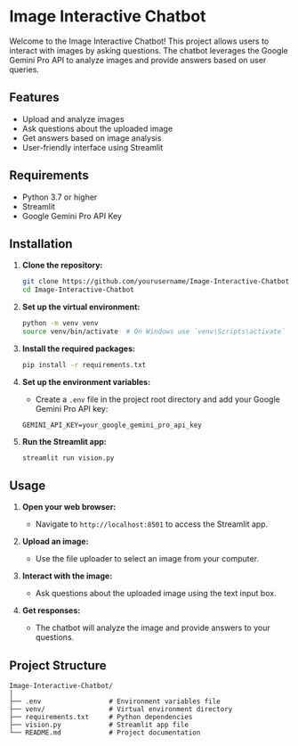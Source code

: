 # Image Interactive Chatbot

Welcome to the Image Interactive Chatbot! This project allows users to interact with images by asking questions. The chatbot leverages the Google Gemini Pro API to analyze images and provide answers based on user queries.

## Features

- Upload and analyze images
- Ask questions about the uploaded image
- Get answers based on image analysis
- User-friendly interface using Streamlit

## Requirements

- Python 3.7 or higher
- Streamlit
- Google Gemini Pro API Key

## Installation

1. **Clone the repository:**
    ```bash
    git clone https://github.com/yourusername/Image-Interactive-Chatbot.git
    cd Image-Interactive-Chatbot
    ```

2. **Set up the virtual environment:**
    ```bash
    python -m venv venv
    source venv/bin/activate  # On Windows use `venv\Scripts\activate`
    ```

3. **Install the required packages:**
    ```bash
    pip install -r requirements.txt
    ```

4. **Set up the environment variables:**
    - Create a `.env` file in the project root directory and add your Google Gemini Pro API key:
    ```env
    GEMINI_API_KEY=your_google_gemini_pro_api_key
    ```

5. **Run the Streamlit app:**
    ```bash
    streamlit run vision.py
    ```

## Usage

1. **Open your web browser:**
    - Navigate to `http://localhost:8501` to access the Streamlit app.

2. **Upload an image:**
    - Use the file uploader to select an image from your computer.

3. **Interact with the image:**
    - Ask questions about the uploaded image using the text input box.

4. **Get responses:**
    - The chatbot will analyze the image and provide answers to your questions.

## Project Structure

```plaintext
Image-Interactive-Chatbot/
│
├── .env                 # Environment variables file
├── venv/                # Virtual environment directory
├── requirements.txt     # Python dependencies
├── vision.py            # Streamlit app file
└── README.md            # Project documentation
